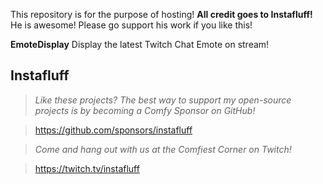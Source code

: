 This repository is for the purpose of hosting!
**All credit goes to Instafluff!** He is awesome! Please go support his work if you like this!

**EmoteDisplay** Display the latest Twitch Chat Emote on stream!

## Instafluff ##
> *Like these projects? The best way to support my open-source projects is by becoming a Comfy Sponsor on GitHub!*

> https://github.com/sponsors/instafluff

> *Come and hang out with us at the Comfiest Corner on Twitch!*

> https://twitch.tv/instafluff
